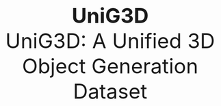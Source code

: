 <div align='center' ><b><font size='70'>UniG3D</font></b></div>
<div align='center' ><font size='50'>UniG3D: A Unified 3D Object Generation Dataset</font></div>
